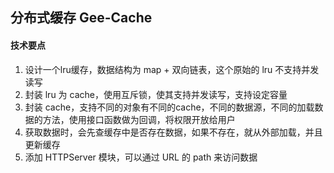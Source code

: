 ## 分布式缓存 Gee-Cache

#### 技术要点
1. 设计一个lru缓存，数据结构为 map + 双向链表，这个原始的 lru 不支持并发读写
2. 封装 lru 为 cache，使用互斥锁，使其支持并发读写，支持设定容量
3. 封装 cache，支持不同的对象有不同的cache，不同的数据源，不同的加载数据的方法，使用接口函数做为回调，将权限开放给用户
4. 获取数据时，会先查缓存中是否存在数据，如果不存在，就从外部加载，并且更新缓存
5. 添加 HTTPServer 模块，可以通过 URL 的 path 来访问数据